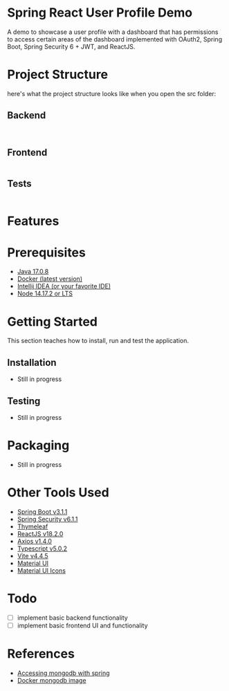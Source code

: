 # Spring React User Profile Demo

A demo to showcase a user profile with a dashboard that has permissions to access certain areas of the dashboard implemented with OAuth2, Spring Boot, Spring Security 6 + JWT, and ReactJS.

# Project Structure

here's what the project structure looks like when you open the src folder:
## Backend
```


```

## Frontend
```

```

## Tests
```

```

# Features


# Prerequisites
* [Java 17.0.8](https://www.oracle.com/java/technologies/javase/jdk17-archive-downloads.html)
* [Docker (latest version)](https://www.docker.com)
* [Intellij IDEA (or your favorite IDE)](https://www.jetbrains.com/toolbox-app/)
* [Node 14.17.2 or LTS](https://nodejs.org/en)

# Getting Started

This section teaches how to install, run and test the application.

## Installation

- Still in progress

## Testing

- Still in progress

# Packaging

- Still in progress

# Other Tools Used

* [Spring Boot v3.1.1](https://spring.io/projects/spring-boot)
* [Spring Security v6.1.1](https://spring.io/projects/spring-security)
* [Thymeleaf](https://www.thymeleaf.org)
* [ReactJS v18.2.0](https://reactjs.org/)
* [Axios v1.4.0](https://axios-http.com/docs/intro)
* [Typescript v5.0.2](https://www.typescriptlang.org)
* [Vite v4.4.5](https://vitejs.dev)
* [Material UI](https://mui.com)
* [Material UI Icons](https://mui.com)

# Todo
- [ ] implement basic backend functionality
- [ ] implement basic frontend UI and functionality

# References

* [Accessing mongodb with spring](https://spring.io/guides/gs/accessing-data-mongodb/)
* [Docker mongodb image](https://hub.docker.com/_/mongo)
